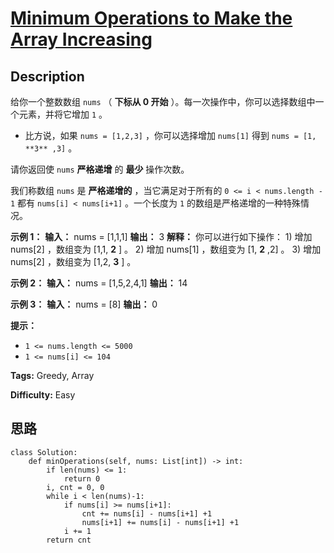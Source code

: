 # [Minimum Operations to Make the Array Increasing][title]

## Description

给你一个整数数组 `nums` （ **下标从 0 开始** ）。每一次操作中，你可以选择数组中一个元素，并将它增加 `1` 。

  * 比方说，如果 `nums = [1,2,3]` ，你可以选择增加 `nums[1]` 得到 `nums = [1, **3** ,3]` 。

请你返回使 `nums` **严格递增** 的 **最少** 操作次数。

我们称数组 `nums` 是 **严格递增的** ，当它满足对于所有的 `0 <= i < nums.length - 1` 都有 `nums[i] <
nums[i+1]` 。一个长度为 `1` 的数组是严格递增的一种特殊情况。

**示例 1：**
            **输入：** nums = [1,1,1]    **输出：** 3    **解释：** 你可以进行如下操作：    1) 增加 nums[2] ，数组变为 [1,1, **2** ] 。    2) 增加 nums[1] ，数组变为 [1, **2** ,2] 。    3) 增加 nums[2] ，数组变为 [1,2, **3** ] 。    

**示例 2：**
            **输入：** nums = [1,5,2,4,1]    **输出：** 14    

**示例 3：**
            **输入：** nums = [8]    **输出：** 0    

**提示：**

  * `1 <= nums.length <= 5000`
  * `1 <= nums[i] <= 104`


**Tags:** Greedy, Array

**Difficulty:** Easy

## 思路

``` python3
class Solution:
    def minOperations(self, nums: List[int]) -> int:
        if len(nums) <= 1:
            return 0
        i, cnt = 0, 0
        while i < len(nums)-1:
            if nums[i] >= nums[i+1]:
                cnt += nums[i] - nums[i+1] +1
                nums[i+1] += nums[i] - nums[i+1] +1
            i += 1
        return cnt
```

[title]: https://leetcode-cn.com/problems/minimum-operations-to-make-the-array-increasing

